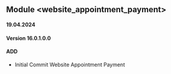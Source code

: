 ## Module <website_appointment_payment>

#### 19.04.2024
#### Version 16.0.1.0.0
#### ADD
- Initial Commit  Website Appointment Payment
